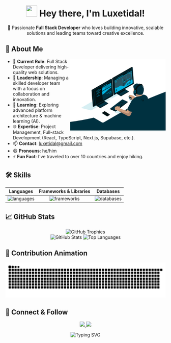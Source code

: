 <!-- Greeting -->
<h1 align="center">
  <img src="https://raw.githubusercontent.com/Tarikul-Islam-Anik/Animated-Fluent-Emojis/master/Emojis/Hand%20gestures/Waving%20Hand.png" width="35" height="35" /> 
  Hey there, I'm <strong>Luxetidal</strong>!
</h1>

<p align="center">
  🚀 Passionate <strong>Full Stack Developer</strong> who loves building innovative, scalable solutions and leading teams toward creative excellence.  
</p>

## 🌟 About Me

<img align="right" alt="coding" width="300" src="https://github.com/luxetidal/luxetidal/blob/main/assests/images/coding_gif.gif"/>

- 💼 **Current Role**: Full Stack Developer delivering high-quality web solutions.  
- 🤝 **Leadership**: Managing a skilled developer team with a focus on collaboration and innovation.  
- 🚀 **Learning**: Exploring advanced platform architecture & machine learning (AI).  
- 🌐 **Expertise**: Project Management, Full-stack Development (React, TypeScript, Next.js, Supabase, etc.).  
- 📫 **Contact**: [luxetidal@gmail.com](mailto:luxetidal@gmail.com)  
- 😄 **Pronouns**: he/him  
- ⚡ **Fun Fact**: I’ve traveled to over 10 countries and enjoy hiking.  

## 🛠 Skills

<table>
  <thead>
    <tr>
      <th>Languages</th>
      <th>Frameworks & Libraries</th>
      <th>Databases</th>
    </tr>
  </thead>
  <tbody>
    <tr>
      <td align="center">
        <img src="https://skillicons.dev/icons?i=js,ts,nodejs,cpp,cs,php,py,rust,ruby,solidity&perline=5" height="120" alt="languages" />
      </td>
      <td align="center">
        <img src="https://skillicons.dev/icons?i=react,vue,nextjs,nuxtjs,nestjs,express,laravel,django,redux,graphql&perline=5" height="120" alt="frameworks" />
      </td>
      <td align="center">
        <img src="https://skillicons.dev/icons?i=mongodb,mysql,postgres,sqlite,supabase&perline=3" height="120" alt="databases" />
      </td>
    </tr>
  </tbody>
</table>

## 📈 GitHub Stats

<div align="center">

<!-- GitHub Trophies -->
<img src="https://github-profile-trophy.vercel.app/?username=luxetidal&theme=flat&no-frame=true&column=4&margin-w=15&margin-h=15" alt="GitHub Trophies" height="150"/>

<!-- GitHub Stats Cards -->
<br/>
<img src="https://github-readme-stats.vercel.app/api?username=luxetidal&show_icons=true&theme=default&hide_border=false" height="165" alt="GitHub Stats"/>
<img src="https://github-readme-stats.vercel.app/api/top-langs/?username=luxetidal&layout=compact&theme=default&hide_border=false" height="165" alt="Top Languages"/>

</div>

## 🐍 Contribution Animation

<p align="center">
  <img src="https://github.com/luxetidal/luxetidal/blob/output/github-contribution-grid-snake.svg" alt="snake animation" />
</p>

## 🤝 Connect & Follow

<p align="center">
  <a href="https://github.com/luxetidal">
    <img src="https://img.shields.io/github/followers/luxetidal?label=Follow&style=social" height="30" />
  </a>
  <a href="https://github.com/luxetidal?tab=repositories">
    <img src="https://img.shields.io/github/stars/luxetidal?label=Star&style=social" height="30" />
  </a>
</p>

<p align="center">
  <img src="https://readme-typing-svg.demolab.com?font=Fira+Code&size=22&pause=1000&color=F78518&width=700&lines=Don't+forget+to+star+the+repositories+you+like!;Follow+me+for+more+cool+projects!" alt="Typing SVG" />
</p>
